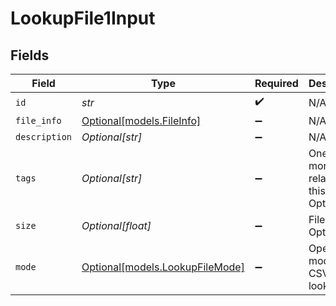 # LookupFile1Input


## Fields

| Field                                                          | Type                                                           | Required                                                       | Description                                                    |
| -------------------------------------------------------------- | -------------------------------------------------------------- | -------------------------------------------------------------- | -------------------------------------------------------------- |
| `id`                                                           | *str*                                                          | :heavy_check_mark:                                             | N/A                                                            |
| `file_info`                                                    | [Optional[models.FileInfo]](../models/fileinfo.md)             | :heavy_minus_sign:                                             | N/A                                                            |
| `description`                                                  | *Optional[str]*                                                | :heavy_minus_sign:                                             | N/A                                                            |
| `tags`                                                         | *Optional[str]*                                                | :heavy_minus_sign:                                             | One or more tags related to this lookup. Optional.             |
| `size`                                                         | *Optional[float]*                                              | :heavy_minus_sign:                                             | File size. Optional.                                           |
| `mode`                                                         | [Optional[models.LookupFileMode]](../models/lookupfilemode.md) | :heavy_minus_sign:                                             | Operation mode for CSV-based lookups                           |